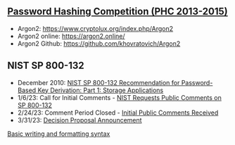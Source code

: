 ## [Password Hashing Competition (PHC 2013-2015)](https://www.password-hashing.net/)

- Argon2: https://www.cryptolux.org/index.php/Argon2
- Argon2 online: https://argon2.online/
- Argon2 Github: https://github.com/khovratovich/Argon2

## NIST SP 800-132
- December 2010: [NIST SP 800-132 Recommendation for Password-Based Key Derivation: Part 1: Storage Applications](https://csrc.nist.gov/publications/detail/sp/800-132/final)
- 1/6/23: Call for Initial Comments - [NIST Requests Public Comments on SP 800-132](https://csrc.nist.gov/News/2022/public-comments-requested-on-sp-800-132)
- 2/24/23: Comment Period Closed - [Initial Public Comments Received](https://csrc.nist.gov/csrc/media/Projects/crypto-publication-review-project/documents/initial-comments/sp800-132-initial-public-comments-2023.pdf)
- 3/31/23: [Decision Proposal Announcement](https://csrc.nist.gov/news/2023/proposal-to-revise-nist-sp-800-132-pbkdf)

[Basic writing and formatting syntax](https://docs.github.com/en/get-started/writing-on-github/getting-started-with-writing-and-formatting-on-github/basic-writing-and-formatting-syntax)
